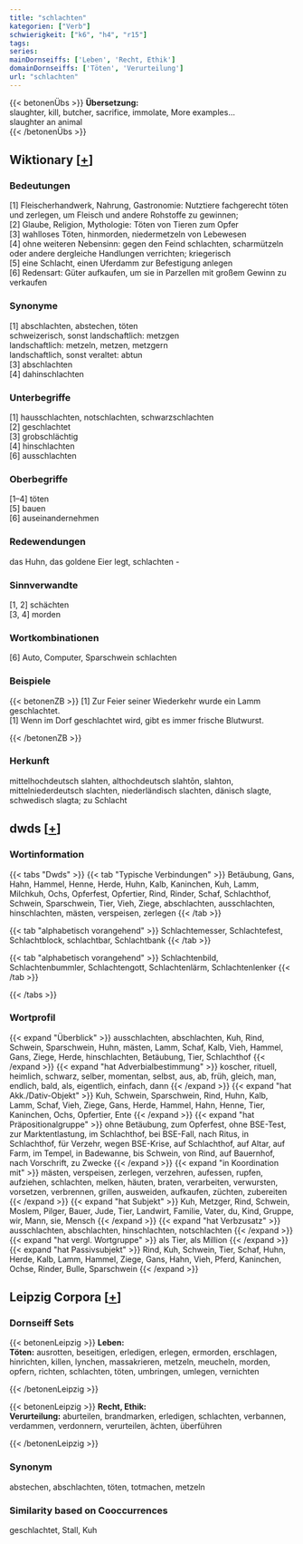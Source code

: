 ```yaml
---
title: "schlachten"
kategorien: ["Verb"]
schwierigkeit: ["k6", "h4", "r15"]
tags:
series:
mainDornseiffs: ['Leben', 'Recht, Ethik']
domainDornseiffs: ['Töten', 'Verurteilung']
url: "schlachten"
---
```


{{< betonenÜbs >}}
**Übersetzung:**  
slaughter, kill, butcher, sacrifice, immolate, More examples...  
slaughter an animal  
{{< /betonenÜbs >}}

## Wiktionary [[+](https://de.wiktionary.org/wiki/schlachten)]

### Bedeutungen
[1] Fleischerhandwerk, Nahrung, Gastronomie: Nutztiere fachgerecht töten und zerlegen, um Fleisch und andere Rohstoffe zu gewinnen;  
[2] Glaube, Religion, Mythologie: Töten von Tieren zum Opfer  
[3] wahlloses Töten, hinmorden, niedermetzeln von Lebewesen  
[4] ohne weiteren Nebensinn: gegen den Feind schlachten, scharmützeln oder andere dergleiche Handlungen verrichten; kriegerisch  
[5] eine Schlacht, einen Uferdamm zur Befestigung anlegen  
[6] Redensart: Güter aufkaufen, um sie in Parzellen mit großem Gewinn zu verkaufen  

### Synonyme
[1] abschlachten, abstechen, töten  
schweizerisch, sonst landschaftlich: metzgen  
landschaftlich: metzeln, metzen, metzgern  
landschaftlich, sonst veraltet: abtun  
[3] abschlachten  
[4] dahinschlachten  

### Unterbegriffe
[1] hausschlachten, notschlachten, schwarzschlachten  
[2] geschlachtet  
[3] grobschlächtig  
[4] hinschlachten  
[6] ausschlachten  

### Oberbegriffe
[1–4] töten  
[5] bauen  
[6] auseinandernehmen  

### Redewendungen
das Huhn, das goldene Eier legt, schlachten -  

### Sinnverwandte
[1, 2] schächten  
[3, 4] morden  

### Wortkombinationen
[6] Auto, Computer, Sparschwein schlachten  

### Beispiele
{{< betonenZB >}}
[1] Zur Feier seiner Wiederkehr wurde ein Lamm geschlachtet.  
[1] Wenn im Dorf geschlachtet wird, gibt es immer frische Blutwurst.  

{{< /betonenZB >}}
### Herkunft
mittelhochdeutsch slahten, althochdeutsch slahtōn, slahton, mittelniederdeutsch slachten, niederländisch slachten, dänisch slagte, schwedisch slagta; zu Schlacht  



## dwds [[+](https://www.dwds.de/wb/schlachten)]

### Wortinformation
{{< tabs "Dwds" >}}
{{< tab "Typische Verbindungen" >}}
Betäubung, Gans, Hahn, Hammel, Henne, Herde, Huhn, Kalb, Kaninchen, Kuh, Lamm, Milchkuh, Ochs, Opferfest, Opfertier, Rind, Rinder, Schaf, Schlachthof, Schwein, Sparschwein, Tier, Vieh, Ziege, abschlachten, ausschlachten, hinschlachten, mästen, verspeisen, zerlegen
{{< /tab >}}

{{< tab "alphabetisch vorangehend" >}}
Schlachtemesser, Schlachtefest, Schlachtblock, schlachtbar, Schlachtbank
{{< /tab >}}

{{< tab "alphabetisch vorangehend" >}}
Schlachtenbild, Schlachtenbummler, Schlachtengott, Schlachtenlärm, Schlachtenlenker
{{< /tab >}}

{{< /tabs >}}

### Wortprofil
{{< expand "Überblick" >}} ausschlachten, abschlachten, Kuh, Rind, Schwein, Sparschwein, Huhn, mästen, Lamm, Schaf, Kalb, Vieh, Hammel, Gans, Ziege, Herde, hinschlachten, Betäubung, Tier, Schlachthof {{< /expand >}}
{{< expand "hat Adverbialbestimmung" >}} koscher, rituell, heimlich, schwarz, selber, momentan, selbst, aus, ab, früh, gleich, man, endlich, bald, als, eigentlich, einfach, dann {{< /expand >}}
{{< expand "hat Akk./Dativ-Objekt" >}} Kuh, Schwein, Sparschwein, Rind, Huhn, Kalb, Lamm, Schaf, Vieh, Ziege, Gans, Herde, Hammel, Hahn, Henne, Tier, Kaninchen, Ochs, Opfertier, Ente {{< /expand >}}
{{< expand "hat Präpositionalgruppe" >}} ohne Betäubung, zum Opferfest, ohne BSE-Test, zur Marktentlastung, im Schlachthof, bei BSE-Fall, nach Ritus, in Schlachthof, für Verzehr, wegen BSE-Krise, auf Schlachthof, auf Altar, auf Farm, im Tempel, in Badewanne, bis Schwein, von Rind, auf Bauernhof, nach Vorschrift, zu Zwecke {{< /expand >}}
{{< expand "in Koordination mit" >}} mästen, verspeisen, zerlegen, verzehren, aufessen, rupfen, aufziehen, schlachten, melken, häuten, braten, verarbeiten, verwursten, vorsetzen, verbrennen, grillen, ausweiden, aufkaufen, züchten, zubereiten {{< /expand >}}
{{< expand "hat Subjekt" >}} Kuh, Metzger, Rind, Schwein, Moslem, Pilger, Bauer, Jude, Tier, Landwirt, Familie, Vater, du, Kind, Gruppe, wir, Mann, sie, Mensch {{< /expand >}}
{{< expand "hat Verbzusatz" >}} ausschlachten, abschlachten, hinschlachten, notschlachten {{< /expand >}}
{{< expand "hat vergl. Wortgruppe" >}} als Tier, als Million {{< /expand >}}
{{< expand "hat Passivsubjekt" >}} Rind, Kuh, Schwein, Tier, Schaf, Huhn, Herde, Kalb, Lamm, Hammel, Ziege, Gans, Hahn, Vieh, Pferd, Kaninchen, Ochse, Rinder, Bulle, Sparschwein {{< /expand >}}

## Leipzig Corpora [[+](https://corpora.uni-leipzig.de/en/res?word=schlachten&corpusId=deu_newscrawl-public_2018)]

### Dornseiff Sets
{{< betonenLeipzig >}}
**Leben:**  
**Töten:** ausrotten, beseitigen, erledigen, erlegen, ermorden, erschlagen, hinrichten, killen, lynchen, massakrieren, metzeln, meucheln, morden, opfern, richten, schlachten, töten, umbringen, umlegen, vernichten  

{{< /betonenLeipzig >}}


{{< betonenLeipzig >}}
**Recht, Ethik:**  
**Verurteilung:** aburteilen, brandmarken, erledigen, schlachten, verbannen, verdammen, verdonnern, verurteilen, ächten, überführen  

{{< /betonenLeipzig >}}

### Synonym
abstechen, abschlachten, töten, totmachen, metzeln


### Similarity based on Cooccurrences
geschlachtet, Stall, Kuh


